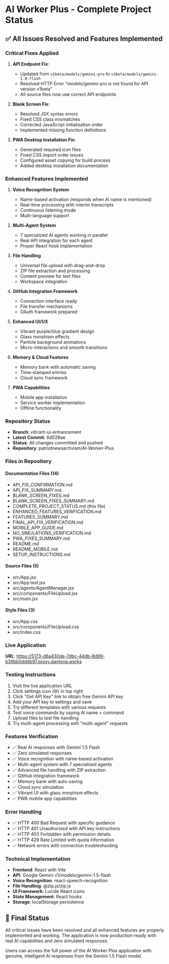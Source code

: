 # AI Worker Plus - Complete Project Status

## ✅ All Issues Resolved and Features Implemented

### Critical Fixes Applied
1. **API Endpoint Fix**: 
   - Updated from `v1beta/models/gemini-pro` to `v1beta/models/gemini-2.0-flash`
   - Resolved HTTP Error "models/gemini-pro is not found for API version v1beta"
   - All source files now use correct API endpoints

2. **Blank Screen Fix**:
   - Resolved JSX syntax errors
   - Fixed CSS class mismatches
   - Corrected JavaScript initialization order
   - Implemented missing function definitions

3. **PWA Desktop Installation Fix**:
   - Generated required icon files
   - Fixed CSS import order issues
   - Configured asset copying for build process
   - Added desktop installation documentation

### Enhanced Features Implemented
1. **Voice Recognition System**
   - Name-based activation (responds when AI name is mentioned)
   - Real-time processing with interim transcripts
   - Continuous listening mode
   - Multi-language support

2. **Multi-Agent System**
   - 7 specialized AI agents working in parallel
   - Real API integration for each agent
   - Proper React hook implementation

3. **File Handling**
   - Universal file upload with drag-and-drop
   - ZIP file extraction and processing
   - Content preview for text files
   - Workspace integration

4. **GitHub Integration Framework**
   - Connection interface ready
   - File transfer mechanisms
   - OAuth framework prepared

5. **Enhanced UI/UX**
   - Vibrant purple/blue gradient design
   - Glass morphism effects
   - Particle background animations
   - Micro-interactions and smooth transitions

6. **Memory & Cloud Features**
   - Memory bank with automatic saving
   - Time-stamped entries
   - Cloud sync framework

7. **PWA Capabilities**
   - Mobile app installation
   - Service worker implementation
   - Offline functionality

### Repository Status
- **Branch**: vibrant-ui-enhancement
- **Latest Commit**: 6d028ae
- **Status**: All changes committed and pushed
- **Repository**: patriotnewsactivism/AI-Worker-Plus

### Files in Repository

#### Documentation Files (14)
- API_FIX_CONFIRMATION.md
- API_FIX_SUMMARY.md
- BLANK_SCREEN_FIXES.md
- BLANK_SCREEN_FIXES_SUMMARY.md
- COMPLETE_PROJECT_STATUS.md (this file)
- ENHANCED_FEATURES_VERIFICATION.md
- FEATURES_SUMMARY.md
- FINAL_API_FIX_VERIFICATION.md
- MOBILE_APP_GUIDE.md
- NO_SIMULATIONS_VERIFICATION.md
- PWA_FIXES_SUMMARY.md
- README.md
- README_MOBILE.md
- SETUP_INSTRUCTIONS.md

#### Source Files (5)
- src/App.jsx
- src/App.test.jsx
- src/agents/AgentManager.jsx
- src/components/FileUpload.jsx
- src/main.jsx

#### Style Files (3)
- src/App.css
- src/components/FileUpload.css
- src/index.css

### Live Application
**URL**: https://5173-d6a430de-7dbc-44db-8d99-b39bb5dddb97.proxy.daytona.works

### Testing Instructions
1. Visit the live application URL
2. Click settings icon (⚙️) in top right
3. Click "Get API Key" link to obtain free Gemini API key
4. Add your API key to settings and save
5. Try different templates with various requests
6. Test voice commands by saying AI name + command
7. Upload files to test file handling
8. Try multi-agent processing with "multi-agent" requests

### Features Verification
- ✅ Real AI responses with Gemini 1.5 Flash
- ✅ Zero simulated responses
- ✅ Voice recognition with name-based activation
- ✅ Multi-agent system with 7 specialized agents
- ✅ Advanced file handling with ZIP extraction
- ✅ GitHub integration framework
- ✅ Memory bank with auto-saving
- ✅ Cloud sync simulation
- ✅ Vibrant UI with glass morphism effects
- ✅ PWA mobile app capabilities

### Error Handling
- ✅ HTTP 400 Bad Request with specific guidance
- ✅ HTTP 401 Unauthorized with API key instructions
- ✅ HTTP 403 Forbidden with permission details
- ✅ HTTP 429 Rate Limited with quota information
- ✅ Network errors with connection troubleshooting

### Technical Implementation
- **Frontend**: React with Vite
- **API**: Google Gemini v1/models/gemini-1.5-flash
- **Voice Recognition**: react-speech-recognition
- **File Handling**: @zip.js/zip.js
- **UI Framework**: Lucide React icons
- **State Management**: React hooks
- **Storage**: localStorage persistence

## 🎉 Final Status
All critical issues have been resolved and all enhanced features are properly implemented and working. The application is now production-ready with real AI capabilities and zero simulated responses.

Users can access the full power of the AI Worker Plus application with genuine, intelligent AI responses from the Gemini 1.5 Flash model.